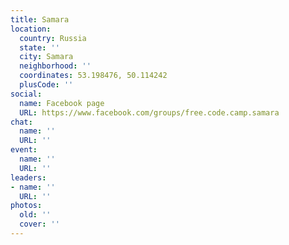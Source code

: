 ```yaml
---
title: Samara
location:
  country: Russia
  state: ''
  city: Samara
  neighborhood: ''
  coordinates: 53.198476, 50.114242
  plusCode: ''
social:
  name: Facebook page
  URL: https://www.facebook.com/groups/free.code.camp.samara
chat:
  name: ''
  URL: ''
event:
  name: ''
  URL: ''
leaders:
- name: ''
  URL: ''
photos:
  old: ''
  cover: ''
---
```

